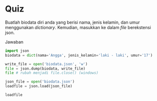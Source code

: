 # Quiz

Buatlah biodata diri anda yang berisi nama, jenis kelamin, dan umur menggunakan *dictionary*. Kemudian, masukkan ke dalam *file* berekstensi json.

Jawaban

```py
import json
biodata = dict(nama='Angga', jenis_kelamin='laki - laki', umur='17')

write_file = open('biodata.json', 'w')
file = json.dump(biodata, write_file)
file # rubah menjadi file.close() (windows)

json_file = open('biodata.json')
loadfile = json.load(json_file)

loadfile
```
